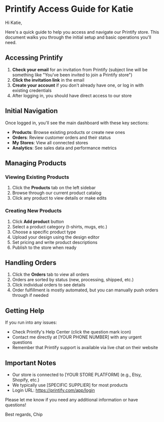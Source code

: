 # Printify Access Guide for Katie

Hi Katie,

Here's a quick guide to help you access and navigate our Printify store. This document walks you through the initial setup and basic operations you'll need.

## Accessing Printify

1. **Check your email** for an invitation from Printify (subject line will be something like "You've been invited to join a Printify store")
2. **Click the invitation link** in the email
3. **Create your account** if you don't already have one, or log in with existing credentials
4. After logging in, you should have direct access to our store

## Initial Navigation

Once logged in, you'll see the main dashboard with these key sections:

- **Products**: Browse existing products or create new ones
- **Orders**: Review customer orders and their status
- **My Stores**: View all connected stores
- **Analytics**: See sales data and performance metrics

## Managing Products

### Viewing Existing Products
1. Click the **Products** tab on the left sidebar
2. Browse through our current product catalog
3. Click any product to view details or make edits

### Creating New Products
1. Click **Add product** button
2. Select a product category (t-shirts, mugs, etc.)
3. Choose a specific product type
4. Upload your design using the design editor
5. Set pricing and write product descriptions
6. Publish to the store when ready

## Handling Orders

1. Click the **Orders** tab to view all orders
2. Orders are sorted by status (new, processing, shipped, etc.)
3. Click individual orders to see details
4. Order fulfillment is mostly automated, but you can manually push orders through if needed

## Getting Help

If you run into any issues:

- Check Printify's Help Center (click the question mark icon)
- Contact me directly at [YOUR PHONE NUMBER] with any urgent questions
- Remember that Printify support is available via live chat on their website

## Important Notes

- Our store is connected to [YOUR STORE PLATFORM] (e.g., Etsy, Shopify, etc.)
- We typically use [SPECIFIC SUPPLIER] for most products
- Login URL: https://printify.com/app/login

Please let me know if you need any additional information or have questions!

Best regards,
Chip 